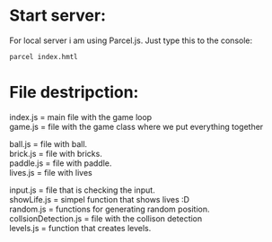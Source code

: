 # Start server:

For local server i am using Parcel.js. Just type this to the console:

```
parcel index.hmtl
```

# File destripction:

index.js = main file with the game loop  
game.js = file with the game class where we put everything together  

ball.js = file with ball.  
brick.js = file with bricks.  
paddle.js = file with paddle.  
lives.js = file with lives  

input.js = file that is checking the input.  
showLife.js = simpel function that shows lives :D  
random.js = functions for generating random position.  
collsionDetection.js = file with the collison detection  
levels.js = function that creates levels.  
